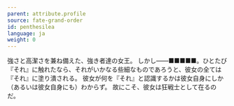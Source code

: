 ```yaml
---
parent: attribute.profile
source: fate-grand-order
id: penthesilea
language: ja
weight: 0
---
```


強さと高潔さを兼ね備えた、強き者達の女王。
しかし――■■■■■。ひとたび『それ』に触れたなら、それがいかなる些細なものであろうと、彼女の全ては『それ』に塗り潰される。
彼女が何を『それ』と認識するかは彼女自身にしか（あるいは彼女自身にも）わからず。
故にこそ、彼女は狂戦士として在るのだ。
